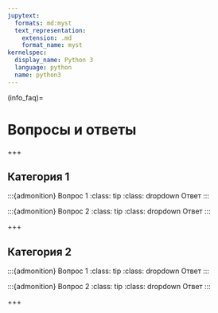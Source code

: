 ```yaml
---
jupytext:
  formats: md:myst
  text_representation:
    extension: .md
    format_name: myst
kernelspec:
  display_name: Python 3
  language: python
  name: python3
---
```


(info_faq)=
# Вопросы и ответы

+++


## Категория 1


:::{admonition} Вопрос 1
:class: tip
:class: dropdown
Ответ
:::

:::{admonition} Вопрос 2
:class: tip
:class: dropdown
Ответ
:::

+++


## Категория 2

:::{admonition} Вопрос 1
:class: tip
:class: dropdown
Ответ
:::

:::{admonition} Вопрос 2
:class: tip
:class: dropdown
Ответ
:::

+++
